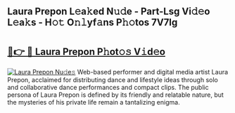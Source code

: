 ## Laura Prepon L𝚎a𝚔ed N𝚞𝚍e - Part-Lsg Vi𝚍𝚎o L𝚎a𝚔s - H𝚘𝚝 O𝚗𝚕yf𝚊ns P𝚑𝚘tos 7V7Ig

# <h2><a href="http://kfa81c.oniu.top/?m=Laura+Prepon">🔗👉 🔴 Laura Prepon P𝚑ot𝚘𝚜 V𝚒d𝚎o</a></h2>

[![Laura Prepon Nu𝚍e𝚜](https://i.imgur.com/0qMVB7G.gif)](http://kfa81c.oniu.top/?m=Laura+Prepon)
Web-based performer and digital media artist Laura Prepon, acclaimed for distributing dance and lifestyle ideas through solo and collaborative dance performances and compact clips. The public persona of Laura Prepon is defined by its friendly and relatable nature, but the mysteries of his private life remain a tantalizing enigma.  
